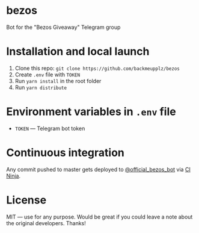 # bezos
Bot for the "Bezos Giveaway" Telegram group
# Installation and local launch
1. Clone this repo: `git clone https://github.com/backmeupplz/bezos`
2. Create `.env` file with `TOKEN`
3. Run `yarn install` in the root folder
4. Run `yarn distribute`
# Environment variables in `.env` file
* `TOKEN` — Telegram bot token
# Continuous integration
Any commit pushed to master gets deployed to [@official_bezos_bot](https://t.me/official_bezos_bot) via [CI Ninja](https://github.com/backmeupplz/ci-ninja).

# License
MIT — use for any purpose. Would be great if you could leave a note about the original developers. Thanks!